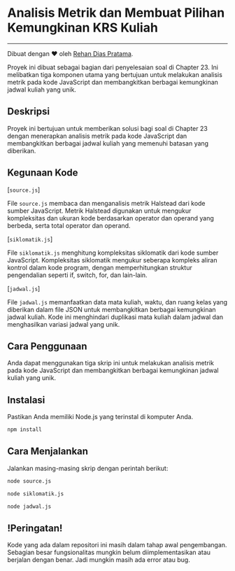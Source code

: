 
# Analisis Metrik dan Membuat Pilihan Kemungkinan KRS Kuliah
---

Dibuat dengan :heart: oleh [Rehan Dias Pratama]().

Proyek ini dibuat sebagai bagian dari penyelesaian soal di Chapter 23. Ini melibatkan tiga komponen utama yang bertujuan untuk melakukan analisis metrik pada kode JavaScript dan membangkitkan berbagai kemungkinan jadwal kuliah yang unik.

## Deskripsi

Proyek ini bertujuan untuk memberikan solusi bagi soal di Chapter 23 dengan menerapkan analisis metrik pada kode JavaScript dan membangkitkan berbagai jadwal kuliah yang memenuhi batasan yang diberikan.

## Kegunaan Kode

[`source.js`]

File `source.js` membaca dan menganalisis metrik Halstead dari kode sumber JavaScript. Metrik Halstead digunakan untuk mengukur kompleksitas dan ukuran kode berdasarkan operator dan operand yang berbeda, serta total operator dan operand.

[`siklomatik.js`]

File `siklomatik.js` menghitung kompleksitas siklomatik dari kode sumber JavaScript. Kompleksitas siklomatik mengukur seberapa kompleks aliran kontrol dalam kode program, dengan memperhitungkan struktur pengendalian seperti if, switch, for, dan lain-lain.

[`jadwal.js`]

File `jadwal.js` memanfaatkan data mata kuliah, waktu, dan ruang kelas yang diberikan dalam file JSON untuk membangkitkan berbagai kemungkinan jadwal kuliah. Kode ini menghindari duplikasi mata kuliah dalam jadwal dan menghasilkan variasi jadwal yang unik.

## Cara Penggunaan

Anda dapat menggunakan tiga skrip ini untuk melakukan analisis metrik pada kode JavaScript dan membangkitkan berbagai kemungkinan jadwal kuliah yang unik.

## Instalasi

Pastikan Anda memiliki Node.js yang terinstal di komputer Anda.

```bash
npm install
```

## Cara Menjalankan

Jalankan masing-masing skrip dengan perintah berikut:

```bash
node source.js
```

```bash
node siklomatik.js
```

```bash
node jadwal.js
```



## !Peringatan!

Kode yang ada dalam repositori ini masih dalam tahap awal pengembangan. Sebagian besar fungsionalitas mungkin belum diimplementasikan atau berjalan dengan benar. Jadi mungkin masih ada error atau bug.
